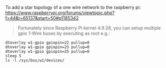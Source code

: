 To add a star topology of a one wire network to the raspberry pi:
https://www.raspberrypi.org/forums/viewtopic.php?f=44&t=65137&start=50#p1185342

> Fortunately since Raspberry Pi kernel 4.9.28, you can setup multiple gpio 1-Wire buses by executing as root e.g.:
```
dtoverlay w1-gpio gpiopin=22 pullup=0
dtoverlay w1-gpio gpiopin=23 pullup=0
dtoverlay w1-gpio gpiopin=25 pullup=0
sleep 5
ls -l /sys/bus/w1/devices/
```
